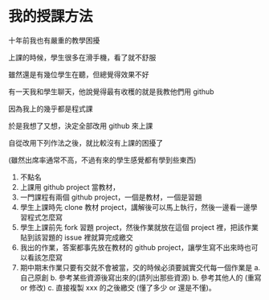# 我的授課方法

十年前我也有嚴重的教學困擾

上課的時候，學生很多在滑手機，看了就不舒服

雖然還是有幾位學生在聽，但總覺得效果不好

有一天我和學生聊天，他說覺得最有收穫的就是我教他們用 github

因為我上的幾乎都是程式課

於是我想了又想，決定全部改用 github 來上課

自從改用下列作法之後，就比較沒有上課的困擾了

(雖然出席率通常不高，不過有來的學生感覺都有學到些東西)

1. 不點名
2. 上課用 github project 當教材，
3. 一門課程有兩個 github project，一個是教材，一個是習題
4. 學生上課時先 clone 教材 project，講解後可以馬上執行，然後一邊看一邊學習程式怎麼寫
5. 學生上課前先 fork 習題 project，然後作業就放在這個 project 裡，把該作業貼到該習題的 issue 裡就算完成繳交
6. 我出的作業，答案都事先放在教材的 github project，讓學生寫不出來時也可以看該怎麼寫
7. 期中期末作業只要有交就不會被當，交的時候必須要誠實交代每一個作業是 a. 自己原創 b. 參考某些資源後寫出來的(請列出那些資源) b. 參考其他人的 (重寫 or 修改) c. 直接複製 xxx 的之後繳交 (懂了多少 or 還是不懂)。



